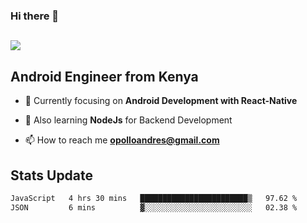 ### Hi there 👋
<h2 align="left"><img src="https://readme-typing-svg.herokuapp.com?color='blue'&lines=I'm+Andrew+Opollo😊;Welcome+to+my+Github😜"> </h2>

## Android Engineer from Kenya


- 🌱 Currently focusing on **Android Development with React-Native**

- 🔭 Also learning **NodeJs** for Backend Development

- 📫 How to reach me **opolloandres@gmail.com**


## Stats Update
<!--START_SECTION:waka-->

```txt
JavaScript   4 hrs 30 mins   ████████████████████████▒   97.62 %
JSON         6 mins          ▓░░░░░░░░░░░░░░░░░░░░░░░░   02.38 %
```

<!--END_SECTION:waka-->


